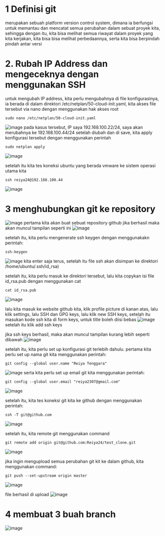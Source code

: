 # 1 Definisi git
merupakan sebuah platform version control system, dimana ia berfungsi untuk memantau dan mencatat semua perubahan dalam sebuat proyek kita, sehingga dengan itu, kita
bisa melihat semua riwayat dalam proyek yang kita kerjakan, kita bisa bisa melihat perbedaannya, serta kita bisa berpindah pindah antar versi

# 2. Rubah IP Address dan mengeceknya dengan menggunakan SSH

untuk mengubah IP address, kita perlu mengubahnya di file konfigurasinya, ia berada di dalam direktori /etc/netplan/50-cloud-init.yaml, kita akses file tersebut
via nano dengan menggunakan hak akses root
```
sudo nano /etc/netplan/50-cloud-init.yaml
```
![image](https://user-images.githubusercontent.com/36489276/202449480-e1557cae-61ca-411c-9c1c-3514d8444301.png)
pada kasus tersebut, IP saya  192.168.100.22/24, saya akan merubahnya ke 192.168.100.44/24
setelah diubah dan di save, kita apply konfigurasi tersebut dengan menggunakan perintah
```
sudo netplan apply
```
![image](https://user-images.githubusercontent.com/36489276/202450244-7abd90d7-3676-4251-a3be-ddf3eb06d2b1.png)

setelah itu kita tes koneksi ubuntu yang berada vmware ke sistem operasi utama kita
```
ssh reiya24@192.168.100.44
```
![image](https://user-images.githubusercontent.com/36489276/202472092-131f0589-5edd-42f5-a9ce-977875bfef0e.png)

# 3 menghubungkan git ke repository
![image](https://user-images.githubusercontent.com/36489276/202478657-e9a21a3a-8589-4131-990e-623ecf72bad4.png)
pertama kita akan buat sebuat repository github
jika berhasil maka akan muncul tampilan seperti ini
![image](https://user-images.githubusercontent.com/36489276/202479078-efcf0b0e-7b81-4c38-a2a4-04fb4c1bd06e.png)

setelah itu, kita perlu mengenerate ssh keygen dengan menggunakakn perintah:
```
ssh-keygen
```
![image](https://user-images.githubusercontent.com/36489276/202483720-7b907afc-a3e0-4d89-a2b1-e28e55df1aec.png)
kita enter saja terus, setelah itu file ssh akan disimpan ke direktori /home/ubuntu/.ssh/id_rsa)

setelah itu, kita perlu masuk ke direktori tersebut, lalu kita copykan isi file id_rsa.pub dengan menggunakan cat
```
cat id_rsa.pub
```
![image](https://user-images.githubusercontent.com/36489276/202484765-6ed6435f-cdc4-4382-9f7b-50dfb3972768.png)

lalu kita masuk ke website github kita, klik profile picture di kanan atas, lalu klik settings, lalu SSH dan GPG keys, lalu klik new SSH keys,
setelah itu masukan kode ssh kita di form keys, untuk title boleh diisi bebas
![image](https://user-images.githubusercontent.com/36489276/202485698-49042623-d744-45bc-b754-3aaff59be428.png)
setelah itu klik add ssh keys

jika ssh keys berhasil, maka akan muncul tampilan kurang lebih seperti dibawah
![image](https://user-images.githubusercontent.com/36489276/202486139-233cfa37-7288-4a66-8b90-23d141d9df55.png)

setelah itu, kita perlu set up konfigurasi git terlebih dahulu.
pertama kita perlu set up nama git kita menggunakan perintah:
```
git config --global user.name "Reiya Tenggara"
```
![image](https://user-images.githubusercontent.com/36489276/202488237-a28a38ef-9e7c-4fda-80dc-22238ac83685.png)
serta kita perlu set up email git kita menggunakan perintah:
```
git config --global user.email "reiya2307@gmail.com"
```
![image](https://user-images.githubusercontent.com/36489276/202489446-eb038746-a254-41ab-acc3-607a9c01efdf.png)

setelah itu, kita tes koneksi git kita ke github dengan menggunakan perintah:
```
ssh -T git@github.com
```
![image](https://user-images.githubusercontent.com/36489276/202489737-63be98f3-51c9-4abc-b796-e1d15da8a5d3.png)

setelah itu, kita remote git menggunakan command
```
git remote add origin git@github.com:Reiya24/test_clone.git
```
![image](https://user-images.githubusercontent.com/36489276/202507632-26abceb2-086a-4488-802c-6e6defece76b.png)

jika ingin mengupload semua perubahan git kit ke dalam github, kita menggunakan command:
```
git push --set-upstream origin master
```
![image](https://user-images.githubusercontent.com/36489276/202509307-ef44a28a-8426-4a51-a076-ea14e4f01b58.png)

file berhasil di upload
![image](https://user-images.githubusercontent.com/36489276/202509475-f7b8495a-78c1-47b6-b0f9-52ee55b21444.png)

# 4 membuat 3 buah branch

![image](https://user-images.githubusercontent.com/36489276/202511704-06b51953-0da8-4ca9-b320-229cbbaffcfc.png)






